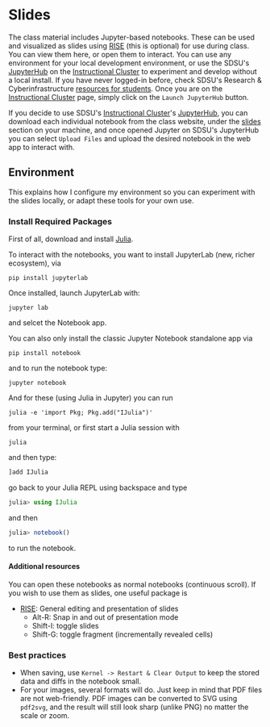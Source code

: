 # Slides

The class material includes Jupyter-based notebooks. These can be used and visualized as slides using [RISE](https://github.com/damianavila/RISE) (this is optional) for use during class.
You can view them here, or open them to interact. You can use any environment for your local development environment, or use the SDSU's [JupyterHub](https://jupyterhub.sdsu.edu/) on the [Instructional Cluster](https://sdsu-research-ci.github.io/instructionalcluster) to experiment and develop without a local install. If you have never logged-in before, check SDSU's Research & Cyberinfrastructure [resources for students](https://sdsu-research-ci.github.io/instructionalcluster/students). Once you are on the [Instructional Cluster](https://sdsu-research-ci.github.io/instructionalcluster) page, simply click on the `Launch JupyterHub` button.

If you decide to use SDSU's [Instructional Cluster](https://sdsu-research-ci.github.io/instructionalcluster)'s [JupyterHub](https://jupyterhub.sdsu.edu/), you can download each individual notebook from the class website, under the [slides](https://sdsu-comp526.github.io/fall24/slides.html) section on your machine, and once opened Jupyter on SDSU's JupyterHub you can select `Upload Files` and upload the desired notebook in the web app to interact with.

## Environment

This explains how I configure my environment so you can experiment with the slides locally, or adapt these tools for your own use.

### Install Required Packages

First of all, download and install [Julia](https://julialang.org/downloads/).

To interact with the notebooks, you want to install JupyterLab (new, richer ecosystem), via

```
pip install jupyterlab
```

Once installed, launch JupyterLab with:

```
jupyter lab
```
and selcet the Notebook app.

You can also only install the classic Jupyter Notebook standalone app via

```
pip install notebook
```

and to run the notebook type:

```
jupyter notebook
```

And for these (using Julia in Jupyter) you can run

```
julia -e 'import Pkg; Pkg.add("IJulia")'
```

from your terminal, or first start a Julia session with
```
julia
```

and then type:
```julia
]add IJulia
```

go back to your Julia REPL using backspace and type

```julia
julia> using IJulia
```

and then
```julia
julia> notebook()
```

to run the notebook.

#### Additional resources
You can open these notebooks as normal notebooks (continuous scroll). If you wish to use them as slides, one useful package is

* [RISE](https://github.com/damianavila/RISE): General editing and presentation of slides
  * Alt-R: Snap in and out of presentation mode
  * Shift-I: toggle slides
  * Shift-G: toggle fragment (incrementally revealed cells)


### Best practices

* When saving, use `Kernel -> Restart & Clear Output` to keep the stored data and diffs in the notebook small.
* For your images, several formats will do. Just keep in mind that PDF files are not web-friendly. PDF images can be converted to SVG using `pdf2svg`, and the result will still look sharp (unlike PNG) no matter the scale or zoom.
